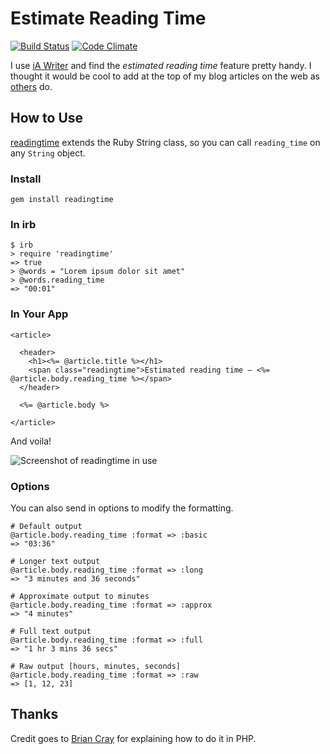 # Estimate Reading Time

[![Build Status](https://secure.travis-ci.org/garethrees/readingtime.png)](http://travis-ci.org/garethrees/readingtime) [![Code Climate](https://codeclimate.com/github/garethrees/coderwall_ruby.png)](https://codeclimate.com/github/garethrees/coderwall_ruby)

I use [iA Writer](http://iawriter.com "iA Writer") and find the *estimated reading time* feature pretty handy. I thought it would be cool to add at the top of my blog articles on the web as [others](http://nicepaul.com "The personal blog of @nicepaul") do.

## How to Use

[readingtime](http://github.com/garethrees/readingtime "Gem to estimate reading time") extends the Ruby String class, so you can call `reading_time` on any `String` object.

### Install

    gem install readingtime

### In irb

    $ irb
    > require 'readingtime'
    => true
    > @words = "Lorem ipsum dolor sit amet"
    > @words.reading_time
    => "00:01"

### In Your App

    <article>

      <header>
        <h1><%= @article.title %></h1>
        <span class="readingtime">Estimated reading time – <%= @article.body.reading_time %></span>
      </header>

      <%= @article.body %>

    </article>

And voila!

![Screenshot of readingtime in use](https://s3.amazonaws.com/github-screenshots/garethrees/readingtime/readingtime-view.png "Screenshot of readingtime in use")

### Options

You can also send in options to modify the formatting.

    # Default output
    @article.body.reading_time :format => :basic
    => "03:36"

    # Longer text output
    @article.body.reading_time :format => :long
    => "3 minutes and 36 seconds"

    # Approximate output to minutes
    @article.body.reading_time :format => :approx
    => "4 minutes"

    # Full text output
    @article.body.reading_time :format => :full
    => "1 hr 3 mins 36 secs"

    # Raw output [hours, minutes, seconds]
    @article.body.reading_time :format => :raw
    => [1, 12, 23]

## Thanks

Credit goes to [Brian Cray](http://briancray.com/2010/04/09/estimated-reading-time-web-design "Brian Cray - Estimated Reading Time in Web Design") for explaining how to do it in PHP.
